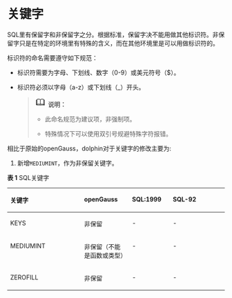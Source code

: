 # 关键字<a name="ZH-CN_TOPIC_0289900482"></a>

SQL里有保留字和非保留字之分。根据标准，保留字决不能用做其他标识符。非保留字只是在特定的环境里有特殊的含义，而在其他环境里是可以用做标识符的。

标识符的命名需要遵守如下规范：

-   标识符需要为字母、下划线、数字（0-9）或美元符号（$）。
-   标识符必须以字母（a-z）或下划线（\_）开头。

    >![](public_sys-resources/icon-note.gif) **说明：**
    > 
    >-   此命名规范为建议项，非强制项。
    >
    >-   特殊情况下可以使用双引号规避特殊字符报错。

相比于原始的openGauss，dolphin对于关键字的修改主要为:
1. 新增```MEDIUMINT```，作为非保留关键字。

**表 1**  SQL关键字

<a name="zh-cn_topic_0283137559_zh-cn_topic_0237121925_zh-cn_topic_0059777655_zh-cn_topic_0058965630_table28107464"></a>
<table><thead align="left"><tr id="zh-cn_topic_0283137559_zh-cn_topic_0237121925_zh-cn_topic_0059777655_zh-cn_topic_0058965630_row32175656"><th class="cellrowborder" valign="top" width="34%" id="mcps1.2.5.1.1"><p id="zh-cn_topic_0283137559_zh-cn_topic_0237121925_zh-cn_topic_0059777655_zh-cn_topic_0058965630_p56091348"><a name="zh-cn_topic_0283137559_zh-cn_topic_0237121925_zh-cn_topic_0059777655_zh-cn_topic_0058965630_p56091348"></a><a name="zh-cn_topic_0283137559_zh-cn_topic_0237121925_zh-cn_topic_0059777655_zh-cn_topic_0058965630_p56091348"></a>关键字</p>
</th>
<th class="cellrowborder" valign="top" width="22%" id="mcps1.2.5.1.2"><p id="zh-cn_topic_0283137559_zh-cn_topic_0237121925_zh-cn_topic_0059777655_zh-cn_topic_0058965630_p47105336"><a name="zh-cn_topic_0283137559_zh-cn_topic_0237121925_zh-cn_topic_0059777655_zh-cn_topic_0058965630_p47105336"></a><a name="zh-cn_topic_0283137559_zh-cn_topic_0237121925_zh-cn_topic_0059777655_zh-cn_topic_0058965630_p47105336"></a><span id="text1798254510538"><a name="text1798254510538"></a><a name="text1798254510538"></a>openGauss</span></p>
</th>
<th class="cellrowborder" valign="top" width="18.75%" id="mcps1.2.5.1.3"><p id="zh-cn_topic_0283137559_zh-cn_topic_0237121925_zh-cn_topic_0059777655_zh-cn_topic_0058965630_p21796427"><a name="zh-cn_topic_0283137559_zh-cn_topic_0237121925_zh-cn_topic_0059777655_zh-cn_topic_0058965630_p21796427"></a><a name="zh-cn_topic_0283137559_zh-cn_topic_0237121925_zh-cn_topic_0059777655_zh-cn_topic_0058965630_p21796427"></a>SQL:1999</p>
</th>
<th class="cellrowborder" valign="top" width="25.25%" id="mcps1.2.5.1.4"><p id="zh-cn_topic_0283137559_zh-cn_topic_0237121925_zh-cn_topic_0059777655_zh-cn_topic_0058965630_p20680137"><a name="zh-cn_topic_0283137559_zh-cn_topic_0237121925_zh-cn_topic_0059777655_zh-cn_topic_0058965630_p20680137"></a><a name="zh-cn_topic_0283137559_zh-cn_topic_0237121925_zh-cn_topic_0059777655_zh-cn_topic_0058965630_p20680137"></a>SQL-92</p>
</th>
</tr>
</thead>
<tr id="zh-cn_topic_0283137559_zh-cn_topic_0237121925_zh-cn_topic_0059777655_zh-cn_topic_0058965630_row57374723"><td class="cellrowborder" valign="top" width="34%" headers="mcps1.2.5.1.1 "><p id="zh-cn_topic_0283137559_zh-cn_topic_0237121925_zh-cn_topic_0059777655_zh-cn_topic_0058965630_p9835683"><a name="zh-cn_topic_0283137559_zh-cn_topic_0237121925_zh-cn_topic_0059777655_zh-cn_topic_0058965630_p9835683"></a><a name="zh-cn_topic_0283137559_zh-cn_topic_0237121925_zh-cn_topic_0059777655_zh-cn_topic_0058965630_p9835683"></a>KEYS</p>
</td>
<td class="cellrowborder" valign="top" width="22%" headers="mcps1.2.5.1.2 "><p id="zh-cn_topic_0283137559_zh-cn_topic_0237121925_zh-cn_topic_0059777655_zh-cn_topic_0058965630_p28396447"><a name="zh-cn_topic_0283137559_zh-cn_topic_0237121925_zh-cn_topic_0059777655_zh-cn_topic_0058965630_p28396447"></a><a name="zh-cn_topic_0283137559_zh-cn_topic_0237121925_zh-cn_topic_0059777655_zh-cn_topic_0058965630_p28396447"></a>非保留</p>
</td>
<td class="cellrowborder" valign="top" width="18.75%" headers="mcps1.2.5.1.3 "><p id="zh-cn_topic_0283137559_zh-cn_topic_0237121925_zh-cn_topic_0059777655_zh-cn_topic_0058965630_p44918252"><a name="zh-cn_topic_0283137559_zh-cn_topic_0237121925_zh-cn_topic_0059777655_zh-cn_topic_0058965630_p44918252"></a><a name="zh-cn_topic_0283137559_zh-cn_topic_0237121925_zh-cn_topic_0059777655_zh-cn_topic_0058965630_p44918252"></a>-</p>
</td>
<td class="cellrowborder" valign="top" width="25.25%" headers="mcps1.2.5.1.4 "><p id="zh-cn_topic_0283137559_zh-cn_topic_0237121925_zh-cn_topic_0059777655_zh-cn_topic_0058965630_p60037067"><a name="zh-cn_topic_0283137559_zh-cn_topic_0237121925_zh-cn_topic_0059777655_zh-cn_topic_0058965630_p60037067"></a><a name="zh-cn_topic_0283137559_zh-cn_topic_0237121925_zh-cn_topic_0059777655_zh-cn_topic_0058965630_p60037067"></a>-</p>
</td>
</tr>
<tr id="zh-cn_topic_0283137559_zh-cn_topic_0237121925_zh-cn_topic_0059777655_zh-cn_topic_0058965630_row57374723"><td class="cellrowborder" valign="top" width="34%" headers="mcps1.2.5.1.1 "><p id="zh-cn_topic_0283137559_zh-cn_topic_0237121925_zh-cn_topic_0059777655_zh-cn_topic_0058965630_p9835683"><a name="zh-cn_topic_0283137559_zh-cn_topic_0237121925_zh-cn_topic_0059777655_zh-cn_topic_0058965630_p9835683"></a><a name="zh-cn_topic_0283137559_zh-cn_topic_0237121925_zh-cn_topic_0059777655_zh-cn_topic_0058965630_p9835683"></a>MEDIUMINT</p>
</td>
<td class="cellrowborder" valign="top" width="22%" headers="mcps1.2.5.1.2 "><p id="zh-cn_topic_0283137559_zh-cn_topic_0237121925_zh-cn_topic_0059777655_zh-cn_topic_0058965630_p28396447"><a name="zh-cn_topic_0283137559_zh-cn_topic_0237121925_zh-cn_topic_0059777655_zh-cn_topic_0058965630_p28396447"></a><a name="zh-cn_topic_0283137559_zh-cn_topic_0237121925_zh-cn_topic_0059777655_zh-cn_topic_0058965630_p28396447"></a>非保留（不能是函数或类型）</p>
</td>
<td class="cellrowborder" valign="top" width="18.75%" headers="mcps1.2.5.1.3 "><p id="zh-cn_topic_0283137559_zh-cn_topic_0237121925_zh-cn_topic_0059777655_zh-cn_topic_0058965630_p44918252"><a name="zh-cn_topic_0283137559_zh-cn_topic_0237121925_zh-cn_topic_0059777655_zh-cn_topic_0058965630_p44918252"></a><a name="zh-cn_topic_0283137559_zh-cn_topic_0237121925_zh-cn_topic_0059777655_zh-cn_topic_0058965630_p44918252"></a>-</p>
</td>
<td class="cellrowborder" valign="top" width="25.25%" headers="mcps1.2.5.1.4 "><p id="zh-cn_topic_0283137559_zh-cn_topic_0237121925_zh-cn_topic_0059777655_zh-cn_topic_0058965630_p60037067"><a name="zh-cn_topic_0283137559_zh-cn_topic_0237121925_zh-cn_topic_0059777655_zh-cn_topic_0058965630_p60037067"></a><a name="zh-cn_topic_0283137559_zh-cn_topic_0237121925_zh-cn_topic_0059777655_zh-cn_topic_0058965630_p60037067"></a>-</p>
</td>
</tr>
<tr id="zh-cn_topic_0283137559_zh-cn_topic_0237121925_zh-cn_topic_0059777655_zh-cn_topic_0058965630_row57374723"><td class="cellrowborder" valign="top" width="34%" headers="mcps1.2.5.1.1 "><p id="zh-cn_topic_0283137559_zh-cn_topic_0237121925_zh-cn_topic_0059777655_zh-cn_topic_0058965630_p9835683"><a name="zh-cn_topic_0283137559_zh-cn_topic_0237121925_zh-cn_topic_0059777655_zh-cn_topic_0058965630_p9835683"></a><a name="zh-cn_topic_0283137559_zh-cn_topic_0237121925_zh-cn_topic_0059777655_zh-cn_topic_0058965630_p9835683"></a>ZEROFILL</p>
</td>
<td class="cellrowborder" valign="top" width="22%" headers="mcps1.2.5.1.2 "><p id="zh-cn_topic_0283137559_zh-cn_topic_0237121925_zh-cn_topic_0059777655_zh-cn_topic_0058965630_p28396447"><a name="zh-cn_topic_0283137559_zh-cn_topic_0237121925_zh-cn_topic_0059777655_zh-cn_topic_0058965630_p28396447"></a><a name="zh-cn_topic_0283137559_zh-cn_topic_0237121925_zh-cn_topic_0059777655_zh-cn_topic_0058965630_p28396447"></a>非保留</p>
</td>
<td class="cellrowborder" valign="top" width="18.75%" headers="mcps1.2.5.1.3 "><p id="zh-cn_topic_0283137559_zh-cn_topic_0237121925_zh-cn_topic_0059777655_zh-cn_topic_0058965630_p44918252"><a name="zh-cn_topic_0283137559_zh-cn_topic_0237121925_zh-cn_topic_0059777655_zh-cn_topic_0058965630_p44918252"></a><a name="zh-cn_topic_0283137559_zh-cn_topic_0237121925_zh-cn_topic_0059777655_zh-cn_topic_0058965630_p44918252"></a>-</p>
</td>
<td class="cellrowborder" valign="top" width="25.25%" headers="mcps1.2.5.1.4 "><p id="zh-cn_topic_0283137559_zh-cn_topic_0237121925_zh-cn_topic_0059777655_zh-cn_topic_0058965630_p60037067"><a name="zh-cn_topic_0283137559_zh-cn_topic_0237121925_zh-cn_topic_0059777655_zh-cn_topic_0058965630_p60037067"></a><a name="zh-cn_topic_0283137559_zh-cn_topic_0237121925_zh-cn_topic_0059777655_zh-cn_topic_0058965630_p60037067"></a>-</p>
</td>
</tr>
</tbody>
</table>
